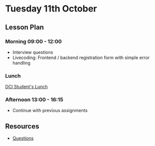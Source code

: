 # Tuesday 11th October

## Lesson Plan

### Morning 09:00 - 12:00

+ Interview questions
+ Livecoding: Frontend / backend registration form with simple error handling

### Lunch

[DCI Student's Lunch](https://u7682628.ct.sendgrid.net/ls/click?upn=jEzVW1iH2WaAap8OZBWRI2I5tx4cuBe4-2FKiDjB7NLQ0ee397igW1x8P40U3YXZduwTv7Z77HfkFu3G0Jgz9qqy3r0ZPVMVmDMo5bt5lAWtk-3DlQL__uxhLs7zVtJGWxOgVjVrQ9Ez4FQ1dftVfQGSr6X7estvX-2F5XbPylUlfSQsnBIHRRrAHR57-2FcCjw9I8KfBeZ336-2FJv3asd48hPQ1Ro5c1O3fVEPfa1DNSuWg-2FVq-2FfEEPyJsH-2FqjHQWKsRKDdxvzD4AUQHAt-2BGVmkekFg28CUeEpuo96da6Nc2vfEkUMTwxyND2tG9wpmYXdyvc6TEu23aEv7-2BcA4iPfKPDPG-2BgWfya-2B-2BAuVBeOO5-2FW9pcR5Ni3V3aLr20ViPjQyVZzqz6hJLvv8op3YAG1nLiSggcGjMtIKpwruo2Yx90xUB3344qp-2FeUKqyO28puaiXWXTKP4jj7ivAqLix-2F0hzR2hD7ATkkQxigwNIzwtB5-2FFjIPbeOvVjp-2B)

### Afternoon 13:00 - 16:15

+ Continue with previous assignments

## Resources

- [Questions](11%20October_Questions.md)
